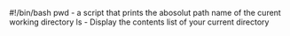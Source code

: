 #!/bin/bash
pwd - a script that prints the abosolut path name of the curent working directory
ls - Display the contents list of your current directory
